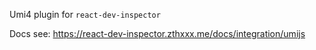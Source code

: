 Umi4 plugin for `react-dev-inspector`

Docs see: https://react-dev-inspector.zthxxx.me/docs/integration/umijs
